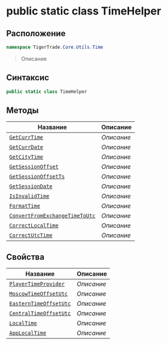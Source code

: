 
# public static class TimeHelper
## Расположение
```csharp
namespace TigerTrade.Core.Utils.Time
```



> Описание

## Синтаксис
```csharp
public static class TimeHelper
```


## Методы
| Название | Описание |
| --- | --- |
| [`GetCurrTime`](./TimeHelper.cs/Методы/GetCurrTime.md) | *Описание* |
| [`GetCurrDate`](./TimeHelper.cs/Методы/GetCurrDate.md) | *Описание* |
| [`GetCityTime`](./TimeHelper.cs/Методы/GetCityTime.md) | *Описание* |
| [`GetSessionOffset`](./TimeHelper.cs/Методы/GetSessionOffset.md) | *Описание* |
| [`GetSessionOffsetTs`](./TimeHelper.cs/Методы/GetSessionOffsetTs.md) | *Описание* |
| [`GetSessionDate`](./TimeHelper.cs/Методы/GetSessionDate.md) | *Описание* |
| [`IsInvalidTime`](./TimeHelper.cs/Методы/IsInvalidTime.md) | *Описание* |
| [`FormatTime`](./TimeHelper.cs/Методы/FormatTime.md) | *Описание* |
| [`ConvertFromExchangeTimeToUtc`](./TimeHelper.cs/Методы/ConvertFromExchangeTimeToUtc.md) | *Описание* |
| [`CorrectLocalTime`](./TimeHelper.cs/Методы/CorrectLocalTime.md) | *Описание* |
| [`CorrectUtcTime`](./TimeHelper.cs/Методы/CorrectUtcTime.md) | *Описание* |

## Свойства
| Название | Описание |
| --- | --- |
| [`PlayerTimeProvider`](./TimeHelper.cs/Свойства/PlayerTimeProvider.md) | *Описание* |
| [`MoscowTimeOffsetUtc`](./TimeHelper.cs/Свойства/MoscowTimeOffsetUtc.md) | *Описание* |
| [`EasternTimeOffsetUtc`](./TimeHelper.cs/Свойства/EasternTimeOffsetUtc.md) | *Описание* |
| [`CentralTimeOffsetUtc`](./TimeHelper.cs/Свойства/CentralTimeOffsetUtc.md) | *Описание* |
| [`LocalTime`](./TimeHelper.cs/Свойства/LocalTime.md) | *Описание* |
| [`AppLocalTime`](./TimeHelper.cs/Свойства/AppLocalTime.md) | *Описание* |



